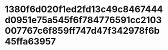 # 1380f6d020f1ed2fd13c49c8467444d0951e75a545f6f784776591cc2103007767c6f859ff747d47f342978f6b45ffa63957
